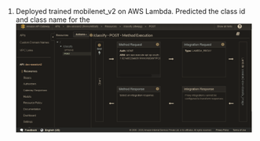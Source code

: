 1) Deployed trained mobilenet_v2 on AWS Lambda. Predicted the class id and class name for the 
![](Readme_images/ApiGateway.png)
